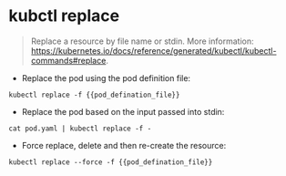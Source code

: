 # kubctl replace

> Replace a resource by file name or stdin.
> More information: <https://kubernetes.io/docs/reference/generated/kubectl/kubectl-commands#replace>.

- Replace the pod using the pod definition file:

`kubectl replace -f {{pod_defination_file}}`

- Replace the pod based on the input passed into stdin:

`cat pod.yaml | kubectl replace -f -`

- Force replace, delete and then re-create the resource:

`kubectl replace --force -f {{pod_defination_file}}`
